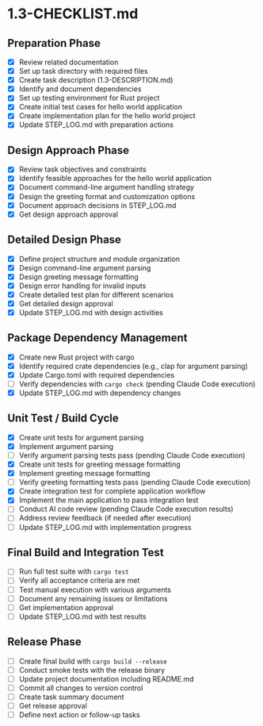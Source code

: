 # 1.3-CHECKLIST.md

## Preparation Phase
- [x] Review related documentation
- [x] Set up task directory with required files
- [x] Create task description (1.3-DESCRIPTION.md)
- [x] Identify and document dependencies
- [x] Set up testing environment for Rust project
- [x] Create initial test cases for hello world application
- [x] Create implementation plan for the hello world project
- [x] Update STEP_LOG.md with preparation actions

## Design Approach Phase
- [x] Review task objectives and constraints
- [x] Identify feasible approaches for the hello world application
- [x] Document command-line argument handling strategy
- [x] Design the greeting format and customization options
- [x] Document approach decisions in STEP_LOG.md
- [x] Get design approach approval

## Detailed Design Phase
- [x] Define project structure and module organization
- [x] Design command-line argument parsing
- [x] Design greeting message formatting
- [x] Design error handling for invalid inputs
- [x] Create detailed test plan for different scenarios
- [x] Get detailed design approval
- [x] Update STEP_LOG.md with design activities

## Package Dependency Management
- [x] Create new Rust project with cargo
- [x] Identify required crate dependencies (e.g., clap for argument parsing)
- [x] Update Cargo.toml with required dependencies
- [ ] Verify dependencies with `cargo check` (pending Claude Code execution)
- [x] Update STEP_LOG.md with dependency changes

## Unit Test / Build Cycle
- [x] Create unit tests for argument parsing
- [x] Implement argument parsing
- [ ] Verify argument parsing tests pass (pending Claude Code execution)
- [x] Create unit tests for greeting message formatting
- [x] Implement greeting message formatting
- [ ] Verify greeting formatting tests pass (pending Claude Code execution)
- [x] Create integration test for complete application workflow
- [x] Implement the main application to pass integration test
- [ ] Conduct AI code review (pending Claude Code execution results)
- [ ] Address review feedback (if needed after execution)
- [ ] Update STEP_LOG.md with implementation progress

## Final Build and Integration Test
- [ ] Run full test suite with `cargo test`
- [ ] Verify all acceptance criteria are met
- [ ] Test manual execution with various arguments
- [ ] Document any remaining issues or limitations
- [ ] Get implementation approval
- [ ] Update STEP_LOG.md with test results

## Release Phase
- [ ] Create final build with `cargo build --release`
- [ ] Conduct smoke tests with the release binary
- [ ] Update project documentation including README.md
- [ ] Commit all changes to version control
- [ ] Create task summary document
- [ ] Get release approval
- [ ] Define next action or follow-up tasks
